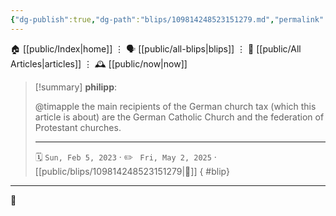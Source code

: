 ```yaml
---
{"dg-publish":true,"dg-path":"blips/109814248523151279.md","permalink":"/blips/109814248523151279/","title":"philipp on mastodon @ 2023-02-05"}
---
```



<div class="transclusion internal-embed is-loaded"><div class="markdown-embed">




🏠 [[public/Index\|home]]  ⋮ 🗣️ [[public/all-blips\|blips]] ⋮  📝 [[public/All Articles\|articles]]  ⋮ 🕰️ [[public/now\|now]]


</div></div>


> [!summary] **philipp**:
>
> @timapple the main recipients of the German church tax (which this article is about) are the German Catholic Church and the federation of Protestant churches.
> - - -
>
> 🗓️ <code>Sun, Feb 5, 2023</code>  · ✏️ <code> Fri, May 2, 2025</code>  · [[public/blips/109814248523151279\|🔗]]
{ #blip}


- - -

 👾
